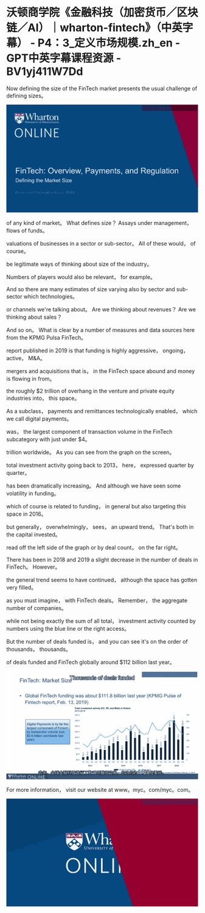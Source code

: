 # 沃顿商学院《金融科技（加密货币／区块链／AI）｜wharton-fintech》（中英字幕） - P4：3_定义市场规模.zh_en - GPT中英字幕课程资源 - BV1yj411W7Dd

 Now defining the size of the FinTech market presents the usual challenge of defining sizes。



![](img/7d694f28e13f69f307db1f0aec026893_1.png)

 of any kind of market。 What defines size？ Assays under management， flows of funds。

 valuations of businesses in a sector or sub-sector。 All of these would， of course。

 be legitimate ways of thinking about size of the industry。

 Numbers of players would also be relevant， for example。

 And so there are many estimates of size varying also by sector and sub-sector which technologies。

 or channels we're talking about。 Are we thinking about revenues？ Are we thinking about sales？

 And so on。 What is clear by a number of measures and data sources here from the KPMG Pulsa FinTech。

 report published in 2019 is that funding is highly aggressive， ongoing， active， M&A。

 mergers and acquisitions that is， in the FinTech space abound and money is flowing in from。

 the roughly $2 trillion of overhang in the venture and private equity industries into， this space。

 As a subclass， payments and remittances technologically enabled， which we call digital payments。

 was， the largest component of transaction volume in the FinTech subcategory with just under $4。

 trillion worldwide。 As you can see from the graph on the screen。

 total investment activity going back to 2013， here， expressed quarter by quarter。

 has been dramatically increasing。 And although we have seen some volatility in funding。

 which of course is related to funding， in general but also targeting this space in 2016。

 but generally， overwhelmingly， sees， an upward trend。 That's both in the capital invested。

 read off the left side of the graph or by deal count， on the far right。

 There has been in 2018 and 2019 a slight decrease in the number of deals in FinTech。 However。

 the general trend seems to have continued， although the space has gotten very filled。

 as you must imagine， with FinTech deals。 Remember， the aggregate number of companies。

 while not being exactly the sum of all total， investment activity counted by numbers using the blue line or the right access。

 But the number of deals funded is， and you can see it's on the order of thousands， thousands。

 of deals funded and FinTech globally around $112 billion last year。



![](img/7d694f28e13f69f307db1f0aec026893_3.png)

 For more information， visit our website at www。myc。com/myc。com。



![](img/7d694f28e13f69f307db1f0aec026893_5.png)